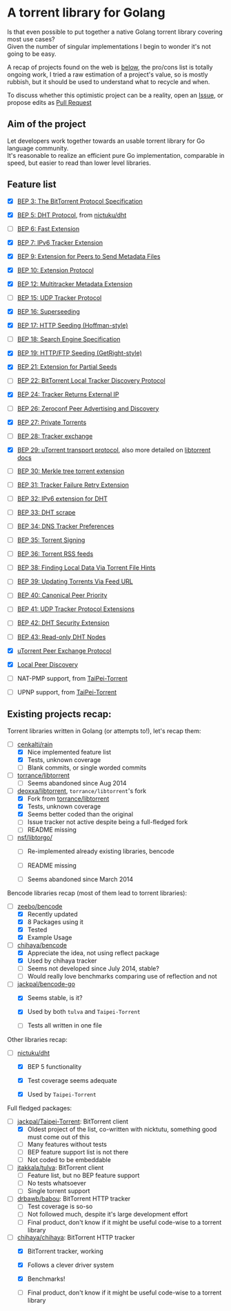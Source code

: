 # A torrent library for Golang
Is that even possible to put together a native Golang torrent library covering most use cases?  
Given the number of singular implementations I begin to wonder it's not going to be easy.

A recap of projects found on the web is [below](#existing-projects-recap), the pro/cons list is totally ongoing work, I tried a raw estimation of a project's value, so is mostly rubbish, but it should be used to understand what to recycle and when.

To discuss whether this optimistic project can be a reality, open an [Issue](https://github.com/mrgamer/golang-torrent-recap/issues), or propose edits as [Pull Request](https://github.com/mrgamer/golang-torrent-recap/pulls)

## Aim of the project
Let developers work together towards an usable torrent library for Go language community.  
It's reasonable to realize an efficient pure Go implementation, comparable in speed, but easier to read than lower level libraries.

Feature list
--------
- [x] [BEP 3: The BitTorrent Protocol Specification](http://bittorrent.org/beps/bep_0003.html)
- [x] [BEP 5: DHT Protocol](http://bittorrent.org/beps/bep_0005.html), from [nictuku/dht](https://github.com/nictuku/dht)
- [ ] [BEP 6: Fast Extension](http://bittorrent.org/beps/bep_0006.html)
- [x] [BEP 7: IPv6 Tracker Extension](http://bittorrent.org/beps/bep_0007.html)
- [x] [BEP 9: Extension for Peers to Send Metadata Files](http://bittorrent.org/beps/bep_0009.html)
- [x] [BEP 10: Extension Protocol](http://bittorrent.org/beps/bep_0010.html)
- [x] [BEP 12: Multitracker Metadata Extension](http://bittorrent.org/beps/bep_0012.html)
- [ ] [BEP 15: UDP Tracker Protocol](http://bittorrent.org/beps/bep_0015.html)
- [x] [BEP 16: Superseeding](http://bittorrent.org/beps/bep_0016.html)
- [x] [BEP 17: HTTP Seeding (Hoffman-style)](http://bittorrent.org/beps/bep_0017.html)
- [ ] [BEP 18: Search Engine Specification](http://bittorrent.org/beps/bep_0018.html)
- [x] [BEP 19: HTTP/FTP Seeding (GetRight-style)](http://bittorrent.org/beps/bep_0019.html)
- [x] [BEP 21: Extension for Partial Seeds](http://bittorrent.org/beps/bep_0021.html)
- [ ] [BEP 22: BitTorrent Local Tracker Discovery Protocol](http://bittorrent.org/beps/bep_0022.html)
- [x] [BEP 24: Tracker Returns External IP](http://bittorrent.org/beps/bep_0024.html)
- [ ] [BEP 26: Zeroconf Peer Advertising and Discovery](http://bittorrent.org/beps/bep_0026.html)
- [x] [BEP 27: Private Torrents](http://bittorrent.org/beps/bep_0027.html)
- [ ] [BEP 28: Tracker exchange](http://bittorrent.org/beps/bep_0028.html)
- [x] [BEP 29: uTorrent transport protocol](http://bittorrent.org/beps/bep_0029.html), also more detailed on [libtorrent docs](http://www.libtorrent.org/utp.html)
- [ ] [BEP 30: Merkle tree torrent extension](http://bittorrent.org/beps/bep_0030.html)
- [ ] [BEP 31: Tracker Failure Retry Extension](http://bittorrent.org/beps/bep_0031.html)
- [ ] [BEP 32: IPv6 extension for DHT](http://bittorrent.org/beps/bep_0032.html)
- [ ] [BEP 33: DHT scrape](http://bittorrent.org/beps/bep_0033.html)
- [ ] [BEP 34: DNS Tracker Preferences](http://bittorrent.org/beps/bep_0034.html)
- [ ] [BEP 35: Torrent Signing](http://bittorrent.org/beps/bep_0035.html)
- [ ] [BEP 36: Torrent RSS feeds](http://bittorrent.org/beps/bep_0036.html)
- [ ] [BEP 38: Finding Local Data Via Torrent File Hints](http://bittorrent.org/beps/bep_0038.html)
- [ ] [BEP 39: Updating Torrents Via Feed URL](http://bittorrent.org/beps/bep_0039.html)
- [ ] [BEP 40: Canonical Peer Priority](http://bittorrent.org/beps/bep_0040.html)
- [ ] [BEP 41: UDP Tracker Protocol Extensions](http://bittorrent.org/beps/bep_0041.html)
- [ ] [BEP 42: DHT Security Extension](http://bittorrent.org/beps/bep_0042.html)
- [ ] [BEP 43: Read-only DHT Nodes](http://bittorrent.org/beps/bep_0043.html)

- [x] [uTorrent Peer Exchange Protocol](http://en.wikipedia.org/wiki/Peer_exchange)
- [x] [Local Peer Discovery](http://en.wikipedia.org/wiki/Local_Peer_Discovery)
- [ ] NAT-PMP support, from [TaiPei-Torrent](https://github.com/jackpal/Taipei-Torrent)
- [ ] UPNP support, from [TaiPei-Torrent](https://github.com/jackpal/Taipei-Torrent)


## Existing projects recap:

Torrent libraries written in Golang (or attempts to!), let's recap them:

- [ ] [cenkalti/rain](https://github.com/cenkalti/rain)
  - [x] Nice implemented feature list
  - [x] Tests, unknown coverage
  - [ ] Blank commits, or single worded commits
- [ ] [torrance/libtorrent](https://github.com/torrance/libtorrent)
  - [ ] Seems abandoned since Aug 2014
- [ ] [deoxxa/libtorrent](https://github.com/deoxxa/libtorrent), `torrance/libtorrent`'s fork
  - [x] Fork from [torrance/libtorrent](https://github.com/torrance/libtorrent)
  - [x] Tests, unknown coverage
  - [x] Seems better coded than the original
  - [ ] Issue tracker not active despite being a full-fledged fork
  - [ ] README missing
- [ ] [nsf/libtorgo/](https://github.com/nsf/libtorgo/)
  - [ ] Re-implemented already existing libraries, bencode
  - [ ] README missing
  - [ ] Seems abandoned since March 2014


Bencode libraries recap (most of them lead to torrent libraries):

- [ ] [zeebo/bencode](https://github.com/zeebo/bencode)
  - [x] Recently updated
  - [x] 8 Packages using it
  - [x] Tested
  - [x] Example Usage
- [ ] [chihaya/bencode](https://github.com/chihaya/bencode)
  - [x] Appreciate the idea, not using reflect package
  - [x] Used by chihaya tracker
  - [ ] Seems not developed since July 2014, stable?
  - [ ] Would really love benchmarks comparing use of reflection and not
- [ ] [jackpal/bencode-go](https://github.com/jackpal/bencode-go)
  - [x] Seems stable, is it?
  - [x] Used by both `tulva` and `Taipei-Torrent`
  - [ ] Tests all written in one file


Other libraries recap:

- [ ] [nictuku/dht](https://github.com/nictuku/dht)
  - [x] BEP 5 functionality
  - [x] Test coverage seems adequate
  - [x] Used by `Taipei-Torrent`


Full fledged packages:

- [ ] [jackpal/Taipei-Torrent](https://github.com/jackpal/Taipei-Torrent): BitTorrent client
  - [x] Oldest project of the list, co-written with nicktutu, something good must come out of this
  - [ ] Many features without tests
  - [ ] BEP feature support list is not there
  - [ ] Not coded to be embeddable
- [ ] [jtakkala/tulva](https://github.com/jtakkala/tulva): BitTorrent client
  - [ ] Feature list, but no BEP feature support
  - [ ] No tests whatsoever
  - [ ] Single torrent support
- [ ] [drbawb/babou](https://github.com/drbawb/babou): BitTorrent HTTP tracker
  - [ ] Test coverage is so-so
  - [ ] Not followed much, despite it's large development effort
  - [ ] Final product, don't know if it might be useful code-wise to a torrent library
- [ ] [chihaya/chihaya](https://github.com/chihaya/chihaya): BitTorrent HTTP tracker
  - [x] BitTorrent tracker, working
  - [x] Follows a clever driver system
  - [x] Benchmarks!
  - [ ] Final product, don't know if it might be useful code-wise to a torrent library

